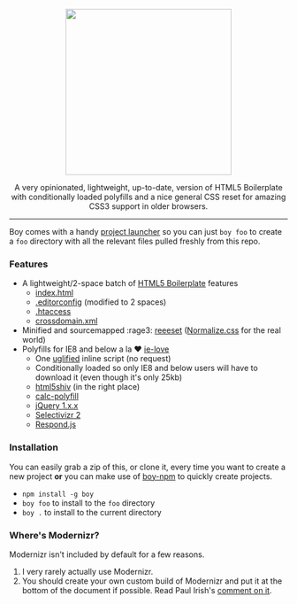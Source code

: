 <p align="center">
  <img src="http://corysimmons.github.io/boy/boy-logo.svg" height="300px">
</p>

<p align="center">
  A very opinionated, lightweight, up-to-date, version of HTML5 Boilerplate with conditionally loaded polyfills and a nice general CSS reset for amazing CSS3 support in older browsers.
</p>

---

Boy comes with a handy [project launcher](#installation) so you can just `boy foo` to create a `foo` directory with all the relevant files pulled freshly from this repo.

### Features
- A lightweight/2-space batch of [HTML5 Boilerplate](https://h5bp.com) features
  - [index.html](https://github.com/h5bp/html5-boilerplate/blob/master/dist/index.html)
  - [.editorconfig](https://github.com/h5bp/html5-boilerplate/blob/master/dist/.editorconfig) (modified to 2 spaces)
  - [.htaccess](https://github.com/h5bp/html5-boilerplate/blob/master/dist/.htaccess)
  - [crossdomain.xml](https://github.com/h5bp/html5-boilerplate/blob/master/dist/crossdomain.xml)
- Minified and sourcemapped :rage3: [reeeset](https://github.com/corysimmons/reeeset) ([Normalize.css](https://necolas.github.io/normalize.css) for the real world)
- Polyfills for IE8 and below a la :heart: [ie-love](https://github.com/corysimmons/ie-love)
  - One [uglified](https://github.com/mishoo/UglifyJS) inline script (no request)
  - Conditionally loaded so only IE8 and below users will have to download it (even though it's only 25kb)
  - [html5shiv](https://github.com/aFarkas/html5shiv) (in the right place)
  - [calc-polyfill](https://github.com/closingtag/calc-polyfill)
  - [jQuery 1.x.x](https://jquery.com/download/)
  - [Selectivizr 2](https://github.com/corysimmons/selectivizr2)
  - [Respond.js](https://github.com/scottjehl/Respond)

### Installation
You can easily grab a zip of this, or clone it, every time you want to create a new project **or** you can make use of [boy-npm](https://github.com/corysimmons/boy-npm) to quickly create projects.

- `npm install -g boy`
- `boy foo` to install to the `foo` directory
- `boy .` to install to the current directory

### Where's Modernizr?
Modernizr isn't included by default for a few reasons.

1. I very rarely actually use Modernizr.
2. You should create your own custom build of Modernizr and put it at the bottom of the document if possible. Read Paul Irish's [comment on it](https://github.com/Modernizr/Modernizr/issues/878#issuecomment-41448059).
